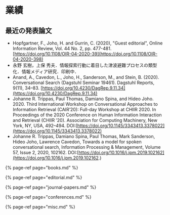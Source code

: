 # 業績

## 最近の発表論文

* Hopfgartner, F., Joho, H. and Gurrin, C. \(2020\), "Guest editorial", Online Information Review, Vol. 44 No. 2, pp. 477-481. [https://doi.org/10.1108/OIR-04-2020-39](https://doi.org/10.1108/OIR-04-2020-398)
* 永野 玄樹，上保 秀夫．情報探索行動に着目した津波避難プロセスの類型化．情報メディア研究．印刷中．
* Anand, A., Cavedon, L., Joho, H., Sanderson, M., and Stein, B. \(2020\). Conversational Search \(Dagstuhl Seminar 19461\). Dagstuhl Reports, 9\(11\), 34–83. [https://doi.org/10.4230/DagRep.9.11.34](https://doi.org/10.4230/DagRep.9.11.34)
* Johanne R. Trippas, Paul Thomas, Damiano Spina, and Hideo Joho. 2020. Third International Workshop on Conversational Approaches to Information Retrieval \(CAIR’20\): Full-day Workshop at CHIIR 2020. In Proceedings of the 2020 Conference on Human Information Interaction and Retrieval \(CHIIR ’20\). Association for Computing Machinery, New York, NY, USA, 492–494. DOI:[https://doi.org/10.1145/3343413.3378022](https://doi.org/10.1145/3343413.3378022)
* Johanne R. Trippas, Damiano Spina, Paul Thomas, Mark Sanderson, Hideo Joho, Lawrence Cavedon, Towards a model for spoken conversational search, Information Processing & Management, Volume 57, Issue 2, 2020, 102162. DOI:[https://doi.org/10.1016/j.ipm.2019.102162](https://doi.org/10.1016/j.ipm.2019.102162.)

{% page-ref page="books.md" %}

{% page-ref page="editorial.md" %}

{% page-ref page="journal-papers.md" %}

{% page-ref page="conferences.md" %}

{% page-ref page="misc.md" %}

